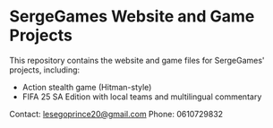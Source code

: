 # SergeGames Website and Game Projects

This repository contains the website and game files for SergeGames' projects, including:

- Action stealth game (Hitman-style)
- FIFA 25 SA Edition with local teams and multilingual commentary

Contact: lesegoprince20@gmail.com
Phone: 0610729832

